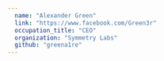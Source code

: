 ```yaml
---
  name: "Alexander Green"
  link: "https://www.facebook.com/Green3r"
  occupation_title: "CEO"
  organization: "Symmetry Labs"
  github: "greena1re"
---
```

